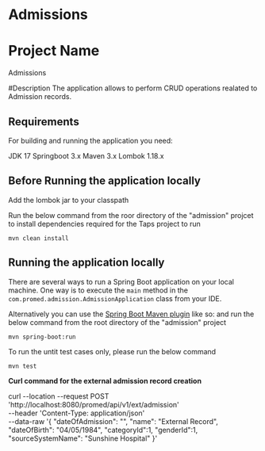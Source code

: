 # Admissions
# Project Name 
Admissions

#Description
The application allows to perform CRUD operations realated to Admission records. 

## Requirements

For building and running the application you need:

JDK 17
Springboot 3.x
Maven 3.x
Lombok 1.18.x


## Before Running the application locally

Add the lombok jar to your classpath

Run the below command from the roor directory of the "admission" projcet to install dependencies required for the Taps project to run
```
mvn clean install
```

## Running the application locally


There are several ways to run a Spring Boot application on your local machine. One way is to execute the `main` method in the `com.promed.admission.AdmissionApplication` class from your IDE.

Alternatively you can use the [Spring Boot Maven plugin](https://docs.spring.io/spring-boot/docs/current/reference/html/build-tool-plugins-maven-plugin.html) like so:
and run the below command from the root directory of the "admission" project

```
mvn spring-boot:run
```

To run the untit test cases only, please run the below command
```
mvn test
```


**Curl command for the external admission record creation**

curl --location --request POST 'http://localhost:8080/promed/api/v1/ext/admission' \
--header 'Content-Type: application/json' \
--data-raw '{
    "dateOfAdmission": "",
    "name": "External Record",
    "dateOfBirth": "04/05/1984",
    "categoryId":1,
    "genderId":1,
    "sourceSystemName": "Sunshine Hospital"
}'
